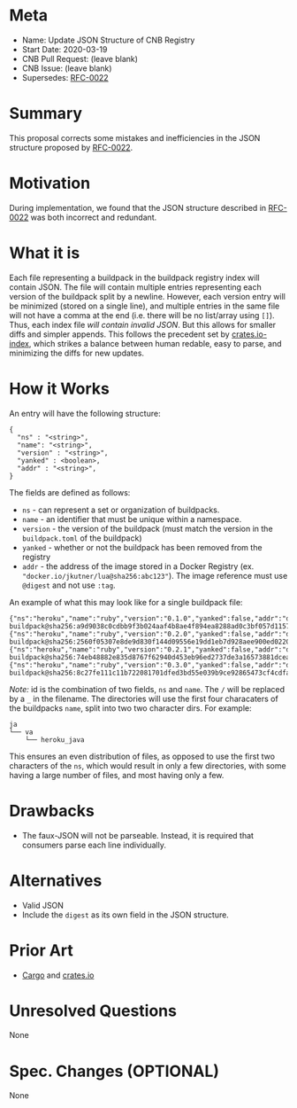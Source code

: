 # Meta
[meta]: #meta
- Name: Update JSON Structure of CNB Registry
- Start Date: 2020-03-19
- CNB Pull Request: (leave blank)
- CNB Issue: (leave blank)
- Supersedes: [RFC-0022](https://github.com/buildpacks/rfcs/blob/master/text/0022-client-side-buildpack-registry.md)

# Summary
[summary]: #summary

This proposal corrects some mistakes and inefficiencies in the JSON structure proposed by [RFC-0022](https://github.com/buildpacks/rfcs/blob/master/text/0022-client-side-buildpack-registry.md).

# Motivation
[motivation]: #motivation

During implementation, we found that the JSON structure described in [RFC-0022](https://github.com/buildpacks/rfcs/blob/master/text/0022-client-side-buildpack-registry.md) was both incorrect and redundant.

# What it is
[what-it-is]: #what-it-is

Each file representing a buildpack in the buildpack registry index will contain JSON. The file will contain multiple entries representing each version of the buildpack split by a newline. However, each version entry will be minimized (stored on a single line), and multiple entries in the same file will not have a comma at the end (i.e. there will be no list/array using `[]`). Thus, each index file *will contain invalid JSON*. But this allows for smaller diffs and simpler appends. This follows the precedent set by [crates.io-index](https://github.com/rust-lang/crates.io-index), which strikes a balance between human redable, easy to parse, and minimizing the diffs for new updates.

# How it Works
[how-it-works]: #how-it-works

An entry will have the following structure:

```
{
  "ns" : "<string>",
  "name": "<string>",
  "version" : "<string>",
  "yanked" : <boolean>,
  "addr" : "<string>",
}
```

The fields are defined as follows:

* `ns` - can represent a set or organization of buildpacks.
* `name` - an identifier that must be unique within a namespace.
* `version` - the version of the buildpack (must match the version in the `buildpack.toml` of the buildpack)
* `yanked` - whether or not the buildpack has been removed from the registry
* `addr` - the address of the image stored in a Docker Registry (ex. `"docker.io/jkutner/lua@sha256:abc123"`). The image reference must use `@digest` and not use `:tag`.

An example of what this may look like for a single buildpack file:

```
{"ns":"heroku","name":"ruby","version":"0.1.0","yanked":false,"addr":"docker.io/hone/ruby-buildpack@sha256:a9d9038c0cdbb9f3b024aaf4b8ae4f894ea8288ad0c3bf057d1157c74601b906"}
{"ns":"heroku","name":"ruby","version":"0.2.0","yanked":false,"addr":"docker.io/hone/ruby-buildpack@sha256:2560f05307e8de9d830f144d09556e19dd1eb7d928aee900ed02208ae9727e7a"}
{"ns":"heroku","name":"ruby","version":"0.2.1","yanked":false,"addr":"docker.io/hone/ruby-buildpack@sha256:74eb48882e835d8767f62940d453eb96ed2737de3a16573881dcea7dea769df7"}
{"ns":"heroku","name":"ruby","version":"0.3.0","yanked":false,"addr":"docker.io/hone/ruby-buildpack@sha256:8c27fe111c11b722081701dfed3bd55e039b9ce92865473cf4cdfa918071c566"}
```

*Note:* id is the combination of two fields, `ns` and `name`. The `/` will be replaced by a `_` in the filename. The directories will use the first four characaters of the buildpacks `name`, split into two two character dirs. For example:

```
ja
└── va
    └── heroku_java
```

This ensures an even distribution of files, as opposed to use the first two characters of the `ns`, which would result in only a few directories, with some having a large number of files, and most having only a few.

# Drawbacks
[drawbacks]: #drawbacks

- The faux-JSON will not be parseable. Instead, it is required that consumers parse each line individually.

# Alternatives
[alternatives]: #alternatives

- Valid JSON
- Include the `digest` as its own field in the JSON structure.

# Prior Art
[prior-art]: #prior-art

- [Cargo](https://doc.rust-lang.org/cargo/) and [crates.io](https://crates.io/)

# Unresolved Questions
[unresolved-questions]: #unresolved-questions

None

# Spec. Changes (OPTIONAL)
[spec-changes]: #spec-changes

None
